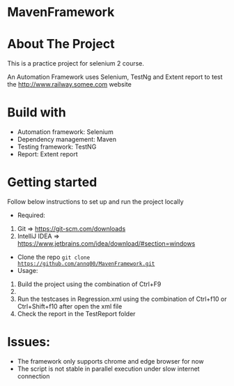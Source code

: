 # MavenFramework

# About The Project
This is a practice project for selenium 2 course.

An Automation Framework uses Selenium, TestNg and Extent report to test the http://www.railway.somee.com website

# Build with
- Automation framework: Selenium
- Dependency management: Maven
- Testing framework: TestNG
- Report: Extent report

# Getting started
Follow below instructions to set up and run the project locally
- Required:
1. Git => https://git-scm.com/downloads
2. IntelliJ IDEA => https://www.jetbrains.com/idea/download/#section=windows
- Clone the repo
<code>git clone https://github.com/annq00/MavenFramework.git</code>
- Usage: 
1. Build the project using the combination of Ctrl+F9
2. 
3. Run the testcases in Regression.xml using the combination of Ctrl+f10 or Ctrl+Shift+f10 after open the xml file
4. Check the report in the TestReport folder

# Issues:
- The framework only supports chrome and edge browser for now
- The script is not stable in parallel execution under slow internet connection
